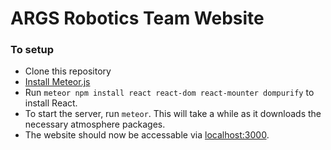 # ARGS Robotics Team Website

### To setup
* Clone this repository
* [Install Meteor.js](https://www.meteor.com/install)
* Run `meteor npm install react react-dom react-mounter dompurify` to install React.
* To start the server, run `meteor`. This will take a while as it downloads the necessary atmosphere packages.
* The website should now be accessable via [localhost:3000](http://localhost:3000).
